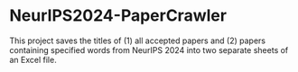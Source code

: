 # NeurIPS2024-PaperCrawler
This project saves the titles of (1) all accepted papers and (2) papers containing specified words from NeurIPS 2024 into two separate sheets of an Excel file.
